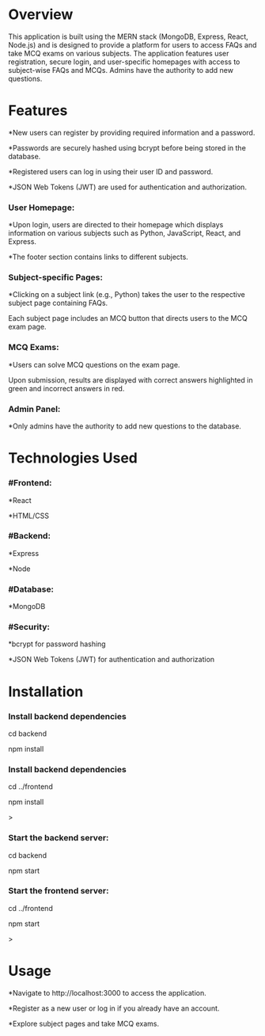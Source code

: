 <h1>Overview</h1>
<p>This application is built using the MERN stack (MongoDB, Express, React, Node.js) and is designed to provide a platform for users to access FAQs and take MCQ exams on various subjects. The application features user registration, secure login, and user-specific homepages with access to subject-wise FAQs and MCQs. Admins have the authority to add new questions.</p>

<h1>Features</h1>
<h3User Registration & Login:></h3>

<p>*New users can register by providing required information and a password.</p>
<p>*Passwords are securely hashed using bcrypt before being stored in the database.</p>
<p>*Registered users can log in using their user ID and password.</p>
<p>*JSON Web Tokens (JWT) are used for authentication and authorization.</p>

<h3>User Homepage:</h3>

<p>*Upon login, users are directed to their homepage which displays information on various subjects such as Python, JavaScript, React, and Express.</p>
<p>*The footer section contains links to different subjects.</p>

<h3>Subject-specific Pages:</h3>

<p>*Clicking on a subject link (e.g., Python) takes the user to the respective subject page containing FAQs.</p>
<p>Each subject page includes an MCQ button that directs users to the MCQ exam page.</p>

<h3>MCQ Exams:</h3>

<p>*Users can solve MCQ questions on the exam page.</p>
<p>Upon submission, results are displayed with correct answers highlighted in green and incorrect answers in red.</p>

<h3>Admin Panel:</h3>

<p>*Only admins have the authority to add new questions to the database.</p>

<h1>Technologies Used</h1>
<h3>#Frontend:</h3>

<p>*React</p>
<p>*HTML/CSS</p>

<h3>#Backend:</h3>

<p>*Express</p>
<p>*Node</p>

<h3>#Database:</h3>

<p>*MongoDB</p>

<h3>#Security:</h3>

<p>*bcrypt for password hashing</p>
<p>*JSON Web Tokens (JWT) for authentication and authorization</p>

<h1>Installation</h1>

<h3>Install backend dependencies</h3>
<p>cd backend</p>
<p>npm install</p>

<h3>Install backend dependencies</h3
<p>cd ../frontend</p>
<p>npm install</p>>

<h3>Start the backend server:</h3>
<p>cd backend</p>
<p>npm start</p>

<h3>Start the frontend server:</h3>
<p>cd ../frontend</p>
<p>npm start</p>>

<h1>Usage</h1>
<p>*Navigate to http://localhost:3000 to access the application.</p>
<p>*Register as a new user or log in if you already have an account.</p>
<p>*Explore subject pages and take MCQ exams.</p>




